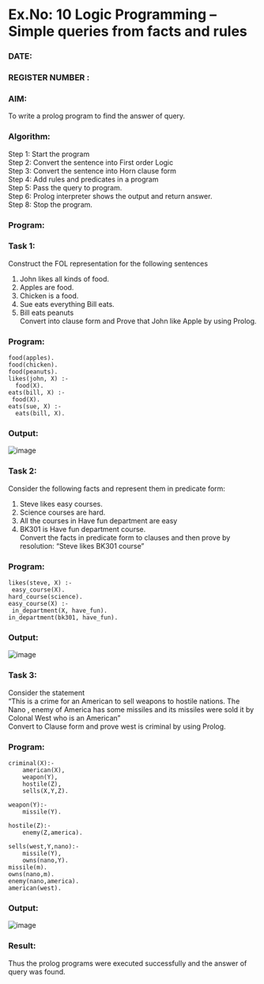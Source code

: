 # Ex.No: 10  Logic Programming –  Simple queries from facts and rules
### DATE:                                                                            
### REGISTER NUMBER : 
### AIM: 
To write a prolog program to find the answer of query. 
###  Algorithm:
 Step 1: Start the program <br> 
 Step 2: Convert the sentence into First order Logic  <br> 
 Step 3:  Convert the sentence into Horn clause form  <br> 
 Step 4: Add rules and predicates in a program   <br> 
 Step 5:  Pass the query to program. <br> 
 Step 6: Prolog interpreter shows the output and return answer. <br> 
 Step 8:  Stop the program.
### Program:
### Task 1:
Construct the FOL representation for the following sentences <br> 
1.	John likes all kinds of food.  <br> 
2.	Apples are food.  <br> 
3.	Chicken is a food.  <br> 
4.	Sue eats everything Bill eats. <br> 
5.	 Bill eats peanuts  <br> 
   Convert into clause form and Prove that John like Apple by using Prolog. <br> 
### Program:
```
food(apples).
food(chicken).
food(peanuts).
likes(john, X) :-
  food(X).
eats(bill, X) :-
 food(X).
eats(sue, X) :-
  eats(bill, X).
```
### Output:

![image](https://github.com/niranjanninja/AI_Lab_2023-24/assets/148364568/831d66c6-46b2-46f6-aa70-6d32787ce217)


### Task 2:
Consider the following facts and represent them in predicate form: <br>              
1.	Steve likes easy courses. <br> 
2.	Science courses are hard. <br> 
3. All the courses in Have fun department are easy <br> 
4. BK301 is Have fun department course.<br> 
Convert the facts in predicate form to clauses and then prove by resolution: “Steve likes BK301 course”<br> 

### Program:
```
likes(steve, X) :-
 easy_course(X).
hard_course(science).
easy_course(X) :-
 in_department(X, have_fun).
in_department(bk301, have_fun).
```
### Output:

![image](https://github.com/niranjanninja/AI_Lab_2023-24/assets/148364568/6c75bb92-4147-4533-a3ad-8afa68c5ab10)


### Task 3:
Consider the statement <br> 
“This is a crime for an American to sell weapons to hostile nations. The Nano , enemy of America has some missiles and its missiles were sold it by Colonal West who is an American” <br> 
Convert to Clause form and prove west is criminal by using Prolog.<br> 
### Program:
```
criminal(X):-
    american(X),
    weapon(Y),
    hostile(Z),
    sells(X,Y,Z).

weapon(Y):-
    missile(Y).

hostile(Z):-
    enemy(Z,america).

sells(west,Y,nano):-
    missile(Y),
    owns(nano,Y).
missile(m).
owns(nano,m).
enemy(nano,america).
american(west).
```


### Output:

![image](https://github.com/niranjanninja/AI_Lab_2023-24/assets/148364568/76b7ae97-8d9b-4a23-a456-b2b877866e3c)

### Result:
Thus the prolog programs were executed successfully and the answer of query was found.
